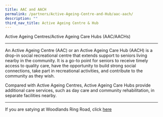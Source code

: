 ```yaml
---
title: AAC and AACH
permalink: /partners/Active-Ageing-Centre-and-Hub/aac-aach/
description: ""
third_nav_title: Active Ageing Centre & Hub
---
```


Active Ageing Centres/Active Ageing Care Hubs (AAC/AACHs)  

------------------------------------------------------------

An Active Ageing Centre (AAC) or an Active Ageing Care Hub (AACH) is a drop-in social recreational centre that extends support to seniors living nearby in the community. It is a go-to point for seniors to receive timely access to quality care, have the opportunity to build strong social connections, take part in recreational activities, and contribute to the community as they wish.

Compared with Active Ageing Centres, Active Ageing Care Hubs provide additional care services, such as day care and community rehabilitation, in separate facilities nearby.

------------------------------------------------------------

If you are satying at Woodlands Ring Road, click [here](/partners/Active-Ageing-Centre-and-Hub/permalink/)
